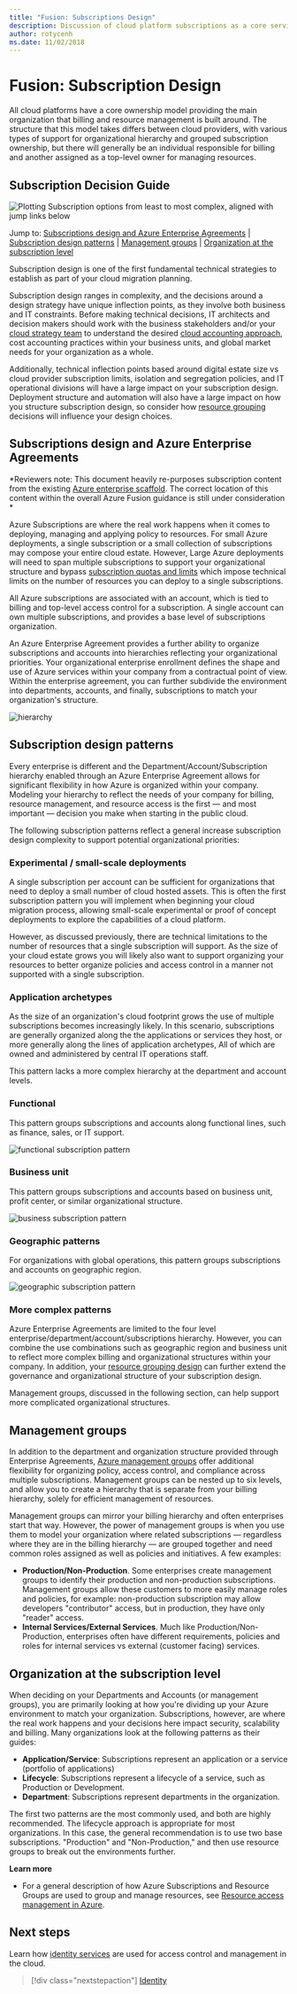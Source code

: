 ```yaml
---
title: "Fusion: Subscriptions Design" 
description: Discussion of cloud platform subscriptions as a core service in Azure migrations
author: rotycenh
ms.date: 11/02/2018
---
```


# Fusion: Subscription Design

All cloud platforms have a core ownership model providing the main organization that billing and resource management is built around. The structure that this model takes differs between cloud providers, with various types of support for
organizational hierarchy and grouped subscription ownership, but there will generally be an individual responsible for billing and another assigned as a top-level owner for managing resources.

## Subscription Decision Guide

![Plotting Subscription options from least to most complex, aligned with jump links below](../../_images/discovery-guides/discovery-guide-subscriptions.png)

Jump to: [Subscriptions design and Azure Enterprise Agreements](#subscriptions-design-and-azure-enterprise-agreements) | [Subscription design patterns](#subscription-design-patterns) | [Management groups](#management-groups) | [Organization at the subscription level](#organization-at-the-subscription-level)

Subscription design is one of the first fundamental technical strategies to establish as part of your cloud migration planning. 

Subscription design ranges in complexity, and the decisions around a design strategy have unique inflection points, as they involve both business and IT constraints. Before making technical decisions, IT architects and decision makers should work with the business stakeholders and/or your [cloud strategy team](../../culture-strategy/what-is-a-cloud-strategy-team.md) to understand the desired [cloud accounting approach](../../business-strategy/cloud-accounting.md), cost accounting practices within your business units, and global market needs for your organization as a whole. 

Additionally, technical inflection points based around digital estate size vs cloud provider subscription limits, isolation and segregation policies, and IT operational divisions will have a large impact on your subscription design. Deployment structure and automation will also have a large impact on how you structure subscription design, so consider how [resource grouping](../resource-grouping/overview.md) decisions will influence your design choices.

## Subscriptions design and Azure Enterprise Agreements 

*Reviewers note: This document heavily re-purposes subscription content from the existing [Azure enterprise scaffold](../../appendix/azure-scaffold.md). The correct location of this content within the overall Azure Fusion guidance is still under consideration *

Azure Subscriptions are where the real work happens when it comes to deploying, managing and applying policy to resources. For small Azure deployments, a single subscription or a small collection of subscriptions may compose your entire cloud estate. However, Large Azure deployments will need to span multiple subscriptions to support your organizational structure and bypass [subscription quotas and limits](https://docs.microsoft.com/en-us/azure/azure-subscription-service-limits) which impose technical limits on the number of resources you can deploy to a single subscriptions. 

All Azure subscriptions are associated with an account, which is tied to billing and top-level access control for a subscription. A single account can own multiple subscriptions, and provides a base level of subscriptions organization.

An Azure Enterprise Agreement provides a further ability to organize subscriptions and accounts into hierarchies reflecting your organizational priorities. Your organizational enterprise enrollment defines the shape and use of Azure services within your company from a contractual point of view. Within the enterprise agreement, you can further subdivide the environment into departments, accounts, and finally, subscriptions to match your organization's structure.

![hierarchy](../../_images/infra-subscriptions/agreement.png)

## Subscription design patterns

Every enterprise is different and the Department/Account/Subscription hierarchy enabled through an Azure Enterprise Agreement allows for significant flexibility in how Azure is organized within your company. Modeling your hierarchy to reflect the needs of your company for billing, resource management, and resource access is the first — and most important — decision you make when starting in the public cloud.

The following subscription patterns reflect a general increase subscription design complexity to support potential organizational priorities:

### Experimental / small-scale deployments

A single subscription per account can be sufficient for organizations that need to deploy a small number of cloud hosted assets. This is often the first subscription pattern you will implement when beginning your cloud migration process, allowing small-scale experimental or proof of concept deployments to explore the capabilities of a cloud platform.

However, as discussed previously, there are technical limitations to the number of resources that a single subscription will support. As the size of your cloud estate grows you will likely also want to support organizing your resources to better organize policies and access control in a manner not supported with a single subscription.

### Application archetypes

As the size of an organization's cloud footprint grows the use of multiple subscriptions becomes increasingly likely. In this scenario, subscriptions are generally organized along the the applications or services they host, or more generally along the lines of application archetypes, All of which are owned and administered by central IT operations staff. 

This pattern lacks a more complex hierarchy at the department and account levels.  

### Functional

This pattern groups subscriptions and accounts along functional lines, such as finance, sales, or IT support. 

![functional subscription pattern](../../_images/infra-subscriptions/functional.png)

### Business unit

This pattern groups subscriptions and accounts based on business unit, profit center, or similar organizational structure.

![business subscription pattern](../../_images/infra-subscriptions/business.png)

### Geographic patterns

For organizations with global operations, this pattern groups subscriptions and accounts on geographic region.  

![geographic subscription pattern](../../_images/infra-subscriptions/geographic.png)

### More complex patterns

Azure Enterprise Agreements are limited to the four level enterprise/department/account/subscriptions hierarchy. However, you can combine the use combinations such as geographic region and business unit to reflect more complex billing and organizational structures within your company. In addition, your [resource grouping design](../resource-grouping/overview.md) can further extend the governance and organizational structure of your subscription design.

Management groups, discussed in the following section, can help support more complicated organizational structures.

## Management groups

In addition to the department and organization structure provided through Enterprise Agreements, [Azure management groups](https://docs.microsoft.com/en-us/azure/governance/management-groups/index) offer additional flexibility for organizing policy, access control, and compliance across multiple subscriptions. Management groups can be nested up to six levels, and allow you to create a hierarchy that is separate from your billing hierarchy, solely for efficient management of resources. 

Management groups can mirror your billing hierarchy and often enterprises start that way. However, the power of management groups is when you use them to model your organization where related subscriptions &mdash; regardless where they are in the billing hierarchy &mdash; are grouped together and need common roles assigned as well as policies and initiatives. A few examples:

* **Production/Non-Production**. Some enterprises create management groups to identify their production and non-production subscriptions. Management groups allow these customers to more easily manage roles and policies, for example: non-production subscription may allow developers "contributor" access, but in production, they have only "reader" access.
* **Internal Services/External Services**. Much like Production/Non-Production, enterprises often have different requirements, policies and roles for internal services vs external (customer facing) services.

## Organization at the subscription level

When deciding on your Departments and Accounts (or management groups), you are primarily looking at how you're dividing up your Azure environment to match your organization. Subscriptions, however, are where the real work happens and your decisions here impact security, scalability and billing.  Many organizations look at the following patterns as their guides:

* **Application/Service**: Subscriptions represent an application or a service (portfolio of applications)
* **Lifecycle**: Subscriptions represent a lifecycle of a service, such as Production or Development.
* **Department**: Subscriptions represent departments in the organization.

The first two patterns are the most commonly used, and both are highly recommended. The lifecycle approach is appropriate for most organizations. In this case, the general recommendation is to use two base subscriptions. "Production" and "Non-Production," and then use resource groups to break out the environments further.

**Learn more**

-   For a general description of how Azure Subscriptions and Resource Groups are used to
    group and manage resources, see [Resource access management in
    Azure](../../getting-started/azure-resource-access.md).


## Next steps

Learn how [identity services](../identity/overview.md) are used for access control and management in the cloud.

> [!div class="nextstepaction"]
> [Identity](../identity/overview.md)


